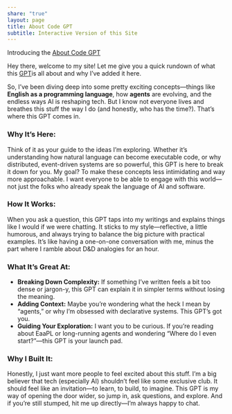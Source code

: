```yaml
---
share: "true"
layout: page
title: About Code GPT
subtitle: Interactive Version of this Site
---
```

Introducing the [About Code GPT](https://chatgpt.com/g/g-6770c555e1448191a149a1e13b728d35-about-code)

Hey there, welcome to my site! Let me give you a quick rundown of what this [GPT](https://chatgpt.com/g/g-6770c555e1448191a149a1e13b728d35-about-code)is all about and why I’ve added it here.

So, I’ve been diving deep into some pretty exciting concepts—things like **English as a programming language**, how **agents** are evolving, and the endless ways AI is reshaping tech. But I know not everyone lives and breathes this stuff the way I do (and honestly, who has the time?). That’s where this GPT comes in.

### Why It’s Here:

Think of it as your guide to the ideas I’m exploring. Whether it’s understanding how natural language can become executable code, or why distributed, event-driven systems are so powerful, this GPT is here to break it down for you. My goal? To make these concepts less intimidating and way more approachable. I want everyone to be able to engage with this world—not just the folks who already speak the language of AI and software.

### How It Works:

When you ask a question, this GPT taps into my writings and explains things like I would if we were chatting. It sticks to my style—reflective, a little humorous, and always trying to balance the big picture with practical examples. It’s like having a one-on-one conversation with me, minus the part where I ramble about D&D analogies for an hour.

### What It’s Great At:

- **Breaking Down Complexity:** If something I’ve written feels a bit too dense or jargon-y, this GPT can explain it in simpler terms without losing the meaning.
- **Adding Context:** Maybe you’re wondering what the heck I mean by “agents,” or why I’m obsessed with declarative systems. This GPT’s got you.
- **Guiding Your Exploration:** I want you to be curious. If you’re reading about EaaPL or long-running agents and wondering “Where do I even start?”—this GPT is your launch pad.

### Why I Built It:

Honestly, I just want more people to feel excited about this stuff. I’m a big believer that tech (especially AI) shouldn’t feel like some exclusive club. It should feel like an invitation—to learn, to build, to imagine. This GPT is my way of opening the door wider, so jump in, ask questions, and explore. And if you’re still stumped, hit me up directly—I’m always happy to chat.